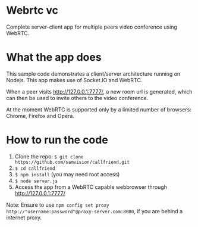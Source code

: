 # Webrtc vc
Complete server-client app for multiple peers video conference using WebRTC.

# What the app does
This sample code demonstrates a client/server architecture running on Nodejs. This app makes use of Socket.IO and WebRTC.

When a peer visits http://127.0.0.1:7777/, a new room url is generated, which can then be used to invite others to the video conference.

At the moment WebRTC is supported only by a limited number of browsers: Chrome, Firefox and Opera.

# How to run the code
1. Clone the repo: `$ git clone https://github.com/samvision/callfriend.git` 
2. `$ cd callfriend `
3. `$ npm install` (you may need root access)
4. `$ node server.js`
5. Access the app from a WebRTC capable webbrowser through http://127.0.0.1:7777/

Note: Ensure to use `npm config set proxy http://"username:password"@proxy-server.com:8080`, if you are behind a internet proxy.
